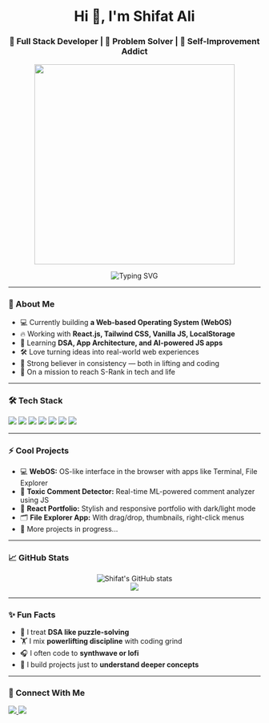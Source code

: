<h1 align="center">Hi 👋, I'm Shifat Ali</h1>
<h3 align="center">🚀 Full Stack Developer | 🧠 Problem Solver | 🧬 Self-Improvement Addict</h3>

<p align="center">
  <img src="https://media.giphy.com/media/qgQUggAC3Pfv687qPC/giphy.gif" width="400" />
</p>

<p align="center">
  <img src="https://readme-typing-svg.demolab.com?font=Fira+Code&size=20&duration=3000&pause=1000&color=00F7FF&center=true&vCenter=true&width=435&lines=I+build+cool+UIs+with+React+%F0%9F%91%BB;WebOS+Developer+%F0%9F%92%BB;Logic+Builder+in+JavaScript+%F0%9F%A7%9A;Toxic+Comment+Detector+with+AI+%F0%9F%94%AE" alt="Typing SVG" />
</p>

---

### 🌟 About Me

- 💻 Currently building **a Web-based Operating System (WebOS)**
- 🔥 Working with **React.js, Tailwind CSS, Vanilla JS, LocalStorage**
- 🧠 Learning **DSA, App Architecture, and AI-powered JS apps**
- 🛠️ Love turning ideas into real-world web experiences
- 💪 Strong believer in consistency — both in lifting and coding
- 🎯 On a mission to reach S-Rank in tech and life

---

### 🛠️ Tech Stack

<p align="left">
  <img src="https://img.shields.io/badge/JavaScript-F7DF1E?style=for-the-badge&logo=javascript&logoColor=black" />
  <img src="https://img.shields.io/badge/React-20232A?style=for-the-badge&logo=react&logoColor=61DAFB" />
  <img src="https://img.shields.io/badge/TailwindCSS-38B2AC?style=for-the-badge&logo=tailwind-css&logoColor=white" />
  <img src="https://img.shields.io/badge/HTML5-E34F26?style=for-the-badge&logo=html5&logoColor=white" />
  <img src="https://img.shields.io/badge/CSS3-1572B6?style=for-the-badge&logo=css3&logoColor=white" />
  <img src="https://img.shields.io/badge/Git-F05032?style=for-the-badge&logo=git&logoColor=white" />
  <img src="https://img.shields.io/badge/LocalStorage-FFA500?style=for-the-badge&logo=databricks&logoColor=white" />
</p>

---

### ⚡ Cool Projects

- 💻 **WebOS:** OS-like interface in the browser with apps like Terminal, File Explorer  
- 🧠 **Toxic Comment Detector:** Real-time ML-powered comment analyzer using JS  
- 🎨 **React Portfolio:** Stylish and responsive portfolio with dark/light mode  
- 🗂️ **File Explorer App:** With drag/drop, thumbnails, right-click menus  
- 🔄 More projects in progress...

---

### 📈 GitHub Stats

<p align="center">
  <img src="https://github-readme-stats.vercel.app/api?username=shifatalix&show_icons=true&theme=tokyonight" alt="Shifat's GitHub stats" />
  <br />
  <img src="https://github-readme-streak-stats.herokuapp.com?user=shifatalix&theme=tokyonight&hide_border=false" />
</p>

---

### ✨ Fun Facts

- 🧩 I treat **DSA like puzzle-solving**
- 🏋️ I mix **powerlifting discipline** with coding grind
- 🎧 I often code to **synthwave or lofi**
- 🧠 I build projects just to **understand deeper concepts**

---

### 🔗 Connect With Me

<p align="left">
  <a href="https://www.linkedin.com/in/your-link" target="_blank">
    <img src="https://img.shields.io/badge/LinkedIn-blue?style=for-the-badge&logo=linkedin&logoColor=white" />
  </a>
  <a href="https://your-portfolio.com" target="_blank">
    <img src="https://img.shields.io/badge/Portfolio-black?style=for-the-badge&logo=firefox&logoColor=white" />
  </a>
</p>
